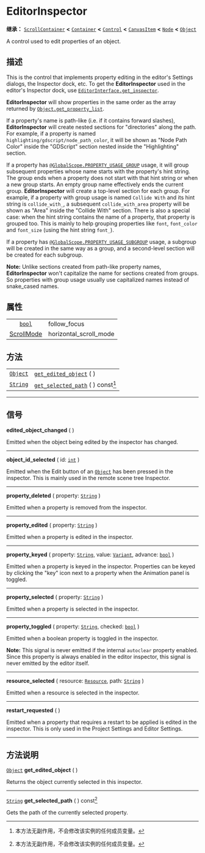 <!-- ⚠ 请勿编辑本文件 ⚠ -->
<!-- 本文档使用脚本从 WeDot 引擎源码仓库生成。 -->
<!-- 生成脚本：https://github.com/WeDot-Engine/WeDot/tree/master/doc/tools/make_md.py； -->
<!-- 原文件：https://github.com/WeDot-Engine/WeDot/tree/master/doc/classes/EditorInspector.xml。 -->

<div id="_class_editorinspector"></div>

# EditorInspector

**继承：** [`ScrollContainer`](class_scrollcontainer.md) **<** [`Container`](class_container.md) **<** [`Control`](class_control.md) **<** [`CanvasItem`](class_canvasitem.md) **<** [`Node`](class_node.md) **<** [`Object`](class_object.md)

A control used to edit properties of an object.

## 描述

This is the control that implements property editing in the editor's Settings dialogs, the Inspector dock, etc. To get the **EditorInspector** used in the editor's Inspector dock, use [`EditorInterface.get_inspector`](class_editorinterface.md#class_editorinterface_method_get_inspector).

 **EditorInspector** will show properties in the same order as the array returned by [`Object.get_property_list`](class_object.md#class_object_method_get_property_list).

If a property's name is path-like (i.e. if it contains forward slashes), **EditorInspector** will create nested sections for "directories" along the path. For example, if a property is named `highlighting/gdscript/node_path_color`, it will be shown as "Node Path Color" inside the "GDScript" section nested inside the "Highlighting" section.

If a property has [`@GlobalScope.PROPERTY_USAGE_GROUP`](class_@globalscope.md#class_@globalscope_constant_property_usage_group) usage, it will group subsequent properties whose name starts with the property's hint string. The group ends when a property does not start with that hint string or when a new group starts. An empty group name effectively ends the current group. **EditorInspector** will create a top-level section for each group. For example, if a property with group usage is named `Collide With` and its hint string is `collide_with_`, a subsequent `collide_with_area` property will be shown as "Area" inside the "Collide With" section. There is also a special case: when the hint string contains the name of a property, that property is grouped too. This is mainly to help grouping properties like `font`, `font_color` and `font_size` (using the hint string `font_`).

If a property has [`@GlobalScope.PROPERTY_USAGE_SUBGROUP`](class_@globalscope.md#class_@globalscope_constant_property_usage_subgroup) usage, a subgroup will be created in the same way as a group, and a second-level section will be created for each subgroup.

 **Note:** Unlike sections created from path-like property names, **EditorInspector** won't capitalize the name for sections created from groups. So properties with group usage usually use capitalized names instead of snake_cased names.

## 属性

|||
|:-:|:--|
| [`bool`](class_bool.md)                        | follow_focus           | ``true`` (overrides [`ScrollContainer`](class_scrollcontainer.md#class_scrollcontainer_property_follow_focus))        |
| [ScrollMode](#enum_scrollcontainer_scrollmode) | horizontal_scroll_mode | ``0`` (overrides [`ScrollContainer`](class_scrollcontainer.md#class_scrollcontainer_property_horizontal_scroll_mode)) |

## 方法

|||
|:-:|:--|
| [`Object`](class_object.md) | [`get_edited_object`](class_editorinspector.md#class_editorinspector_method_get_edited_object) ( )               |
| [`String`](class_string.md) | [`get_selected_path`](class_editorinspector.md#class_editorinspector_method_get_selected_path) ( ) const[^const] |

<!-- rst-class:: classref-section-separator -->

---

## 信号

<div id="_class_class_editorinspector_signal_edited_object_changed"></div>

**edited_object_changed** ( ) <div id="class_editorinspector_signal_edited_object_changed"></div>

Emitted when the object being edited by the inspector has changed.

<!-- rst-class:: classref-item-separator -->

---

<div id="_class_class_editorinspector_signal_object_id_selected"></div>

**object_id_selected** ( id: [`int`](class_int.md) ) <div id="class_editorinspector_signal_object_id_selected"></div>

Emitted when the Edit button of an [`Object`](class_object.md) has been pressed in the inspector. This is mainly used in the remote scene tree Inspector.

<!-- rst-class:: classref-item-separator -->

---

<div id="_class_class_editorinspector_signal_property_deleted"></div>

**property_deleted** ( property: [`String`](class_string.md) ) <div id="class_editorinspector_signal_property_deleted"></div>

Emitted when a property is removed from the inspector.

<!-- rst-class:: classref-item-separator -->

---

<div id="_class_class_editorinspector_signal_property_edited"></div>

**property_edited** ( property: [`String`](class_string.md) ) <div id="class_editorinspector_signal_property_edited"></div>

Emitted when a property is edited in the inspector.

<!-- rst-class:: classref-item-separator -->

---

<div id="_class_class_editorinspector_signal_property_keyed"></div>

**property_keyed** ( property: [`String`](class_string.md), value: [`Variant`](class_variant.md), advance: [`bool`](class_bool.md) ) <div id="class_editorinspector_signal_property_keyed"></div>

Emitted when a property is keyed in the inspector. Properties can be keyed by clicking the "key" icon next to a property when the Animation panel is toggled.

<!-- rst-class:: classref-item-separator -->

---

<div id="_class_class_editorinspector_signal_property_selected"></div>

**property_selected** ( property: [`String`](class_string.md) ) <div id="class_editorinspector_signal_property_selected"></div>

Emitted when a property is selected in the inspector.

<!-- rst-class:: classref-item-separator -->

---

<div id="_class_class_editorinspector_signal_property_toggled"></div>

**property_toggled** ( property: [`String`](class_string.md), checked: [`bool`](class_bool.md) ) <div id="class_editorinspector_signal_property_toggled"></div>

Emitted when a boolean property is toggled in the inspector.

 **Note:** This signal is never emitted if the internal `autoclear` property enabled. Since this property is always enabled in the editor inspector, this signal is never emitted by the editor itself.

<!-- rst-class:: classref-item-separator -->

---

<div id="_class_class_editorinspector_signal_resource_selected"></div>

**resource_selected** ( resource: [`Resource`](class_resource.md), path: [`String`](class_string.md) ) <div id="class_editorinspector_signal_resource_selected"></div>

Emitted when a resource is selected in the inspector.

<!-- rst-class:: classref-item-separator -->

---

<div id="_class_class_editorinspector_signal_restart_requested"></div>

**restart_requested** ( ) <div id="class_editorinspector_signal_restart_requested"></div>

Emitted when a property that requires a restart to be applied is edited in the inspector. This is only used in the Project Settings and Editor Settings.

<!-- rst-class:: classref-section-separator -->

---

## 方法说明

<div id="_class_editorinspector_method_get_edited_object"></div>

[`Object`](class_object.md) **get_edited_object** ( )<div id="class_editorinspector_method_get_edited_object"></div>

Returns the object currently selected in this inspector.

<!-- rst-class:: classref-item-separator -->

---

<div id="_class_editorinspector_method_get_selected_path"></div>

[`String`](class_string.md) **get_selected_path** ( ) const[^const]<div id="class_editorinspector_method_get_selected_path"></div>

Gets the path of the currently selected property.

[^virtual]: 本方法通常需要用户覆盖才能生效。
[^const]: 本方法无副作用，不会修改该实例的任何成员变量。
[^vararg]: 本方法除了能接受在此处描述的参数外，还能够继续接受任意数量的参数。
[^constructor]: 本方法用于构造某个类型。
[^static]: 调用本方法无需实例，可直接使用类名进行调用。
[^operator]: 本方法描述的是使用本类型作为左操作数的有效运算符。
[^bitfield]: 这个值是由下列位标志构成位掩码的整数。
[^void]: 无返回值。
